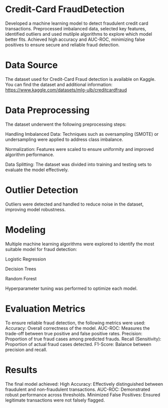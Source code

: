 # Credit-Card FraudDetection
Developed a machine learning model to detect fraudulent credit card transactions. Preprocessed imbalanced data, selected key features, identified outliers and used mutilple algorithms to explore which model better fits. Achieved high accuracy and AUC-ROC, minimizing false positives to ensure secure and reliable fraud detection.
# Data Source
The dataset used for Credit-Card Fraud detection is available on Kaggle. You can find the dataset and additional information: https://www.kaggle.com/datasets/mlg-ulb/creditcardfraud

# Data Preprocessing
The dataset underwent the following preprocessing steps:

Handling Imbalanced Data: Techniques such as oversampling (SMOTE) or undersampling were applied to address class imbalance.

Normalization: Features were scaled to ensure uniformity and improved algorithm performance.

Data Splitting: The dataset was divided into training and testing sets to evaluate the model effectively.

# Outlier Detection
Outliers were detected and handled to reduce noise in the dataset, improving model robustness.

# Modeling
Multiple machine learning algorithms were explored to identify the most suitable model for fraud detection:

Logistic Regression

Decision Trees

Random Forest

Hyperparameter tuning was performed to optimize each model.

# Evaluation Metrics
To ensure reliable fraud detection, the following metrics were used:
Accuracy: Overall correctness of the model.
AUC-ROC: Measures the trade-off between true positive and false positive rates.
Precision: Proportion of true fraud cases among predicted frauds.
Recall (Sensitivity): Proportion of actual fraud cases detected.
F1-Score: Balance between precision and recall.

# Results
The final model achieved:
High Accuracy: Effectively distinguished between fraudulent and non-fraudulent transactions.
AUC-ROC: Demonstrated robust performance across thresholds.
Minimized False Positives: Ensured legitimate transactions were not falsely flagged.
